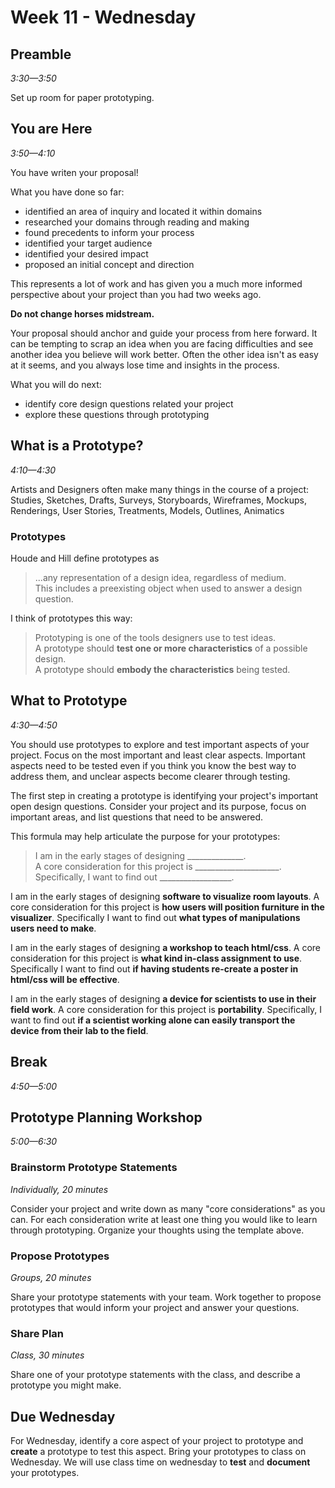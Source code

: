 # Week 11 - Wednesday

## Preamble
*3:30—3:50*

Set up room for paper prototyping.


## You are Here
*3:50—4:10*

You have writen your proposal!

What you have done so far:

- identified an area of inquiry and located it within domains
- researched your domains through reading and making
- found precedents to inform your process
- identified your target audience
- identified your desired impact
- proposed an initial concept and direction

This represents a lot of work and has given you a much more informed perspective about your project than you had two weeks ago. 

**Do not change horses midstream.**

Your proposal should anchor and guide your process from here forward. It can be tempting to scrap an idea when you are facing difficulties and see another idea you believe will work better. Often the other idea isn't as easy at it seems, and you always lose time and insights in the process.

What you will do next:

- identify core design questions related your project
- explore these questions through prototyping



## What is a Prototype?
*4:10—4:30*

Artists and Designers often make many things in the course of a project: Studies, Sketches, Drafts, Surveys, Storyboards, Wireframes, Mockups, Renderings, User Stories, Treatments, Models, Outlines, Animatics


### Prototypes

Houde and Hill define prototypes as
> ...any representation of a design idea, regardless of medium.  
> This includes a preexisting object when used to answer a design question.

I think of prototypes this way:
> Prototyping is one of the tools designers use to test ideas.  
> A prototype should **test one or more characteristics** of a possible design.  
> A prototype should **embody the characteristics** being tested.



## What to Prototype
*4:30—4:50*

You should use prototypes to explore and test important aspects of your project. Focus on the most important and least clear aspects. Important aspects need to be tested even if you think you know the best way to address them, and unclear aspects become clearer through testing. 

The first step in creating a prototype is identifying your project's important open design questions. Consider your project and its purpose, focus on important areas, and list questions that need to be answered.

This formula may help articulate the purpose for your prototypes:

> I am in the early stages of designing ______________.   
> A core consideration for this project is _____________________.  
> Specifically, I want to find out __________________.  


I am in the early stages of designing **software to visualize room layouts**.
A core consideration for this project is **how users will position furniture in the visualizer**.
Specifically I want to find out **what types of manipulations users need to make**.


I am in the early stages of designing **a workshop to teach html/css**.
A core consideration for this project is **what kind in-class assignment to use**.
Specifically I want to find out **if having students re-create a poster in html/css will be effective**.


I am in the early stages of designing **a device for scientists to use in their field work**.
A core consideration for this project is **portability**.
Specifically, I want to find out **if a scientist working alone can easily transport the device from their lab to the field**.


## Break
*4:50—5:00*

## Prototype Planning Workshop
*5:00—6:30*

### Brainstorm Prototype Statements
*Individually, 20 minutes*

Consider your project and write down as many "core considerations" as you can. For each consideration write at least one thing you would like to learn through prototyping. Organize your thoughts using the template above.

### Propose Prototypes
*Groups, 20 minutes*

Share your prototype statements with your team. Work together to propose prototypes that would inform your project and answer your questions.

### Share Plan
*Class, 30 minutes*

Share one of your prototype statements with the class, and describe a prototype you might make.

## Due Wednesday

For Wednesday, identify a core aspect of your project to prototype and **create** a prototype to test this aspect. Bring your prototypes to class on Wednesday. We will use class time on wednesday to **test** and **document** your prototypes.



